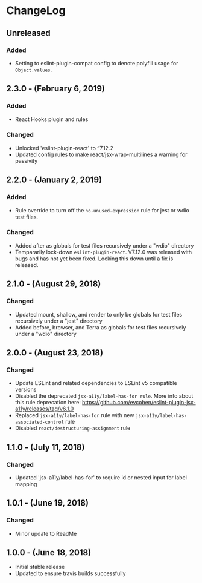 ChangeLog
=========

Unreleased
-----------------
### Added
* Setting to eslint-plugin-compat config to denote polyfill usage for `Object.values`.

2.3.0 - (February 6, 2019)
-----------------
### Added
* React Hooks plugin and rules

### Changed
* Unlocked 'eslint-plugin-react' to ^7.12.2
* Updated config rules to make react/jsx-wrap-multilines a warning for passivity

2.2.0 - (January 2, 2019)
-----------------
### Added
* Rule override to turn off the `no-unused-expression` rule for jest or wdio test files.

### Changed
* Added after as globals for test files recursively under a "wdio" directory
* Tempararily lock-down `eslint-plugin-react`. V7.12.0 was released with bugs and has not yet been fixed. Locking this down until a fix is released.

2.1.0 - (August 29, 2018)
------------------
### Changed
* Updated mount, shallow, and render to only be globals for test files recursively under a "jest" directory
* Added before, browser, and Terra as globals for test files recursively under a "wdio" directory

2.0.0 - (August 23, 2018)
------------------
### Changed
* Update ESLint and related dependencies to ESLint v5 compatible versions
* Disabled the deprecated `jsx-a11y/label-has-for rule`. More info about this rule deprecation here: https://github.com/evcohen/eslint-plugin-jsx-a11y/releases/tag/v6.1.0
* Replaced `jsx-a11y/label-has-for` rule with new `jsx-a11y/label-has-associated-control` rule
* Disabled `react/destructuring-assignment` rule

1.1.0 - (July 11, 2018)
------------------
### Changed
* Updated 'jsx-a11y/label-has-for' to require id or nested input for label mapping

1.0.1 - (June 19, 2018)
------------------
### Changed
* Minor update to ReadMe

1.0.0 - (June 18, 2018)
------------------
* Initial stable release
* Updated to ensure travis builds successfully
